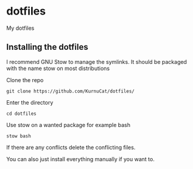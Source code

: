 # dotfiles
My dotfiles

## Installing the dotfiles
I recommend GNU Stow to manage the symlinks. It should be packaged with the name stow on most distributions

Clone the repo

```
git clone https://github.com/KurnuCat/dotfiles/
```

Enter the directory

```
cd dotfiles
```

Use stow on a wanted package for example bash

```
stow bash
```

If there are any conflicts delete the conflicting files.

You can also just install everything manually if you want to.

